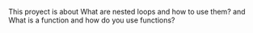 This proyect is about What are nested loops and how to use them? and
What is a function and how do you use functions?
